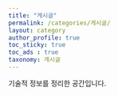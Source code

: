 ```yaml
---
title: "게시글"
permalink: /categories/게시글/
layout: category
author_profile: true
toc_sticky: true
toc_ads : true
taxonomy: 게시글
---
```


기술적 정보를 정리한 공간입니다.